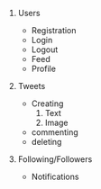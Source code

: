 1. Users

   - Registration
   - Login
   - Logout
   - Feed
   - Profile

2. Tweets

   - Creating
     1. Text
     2. Image
   - commenting
   - deleting

3. Following/Followers
   - Notifications
